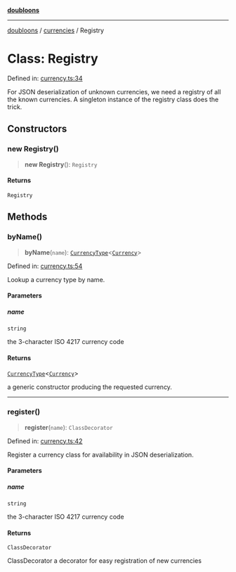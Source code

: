 [**doubloons**](../../../../README.md)

***

[doubloons](../../../../globals.md) / [currencies](../README.md) / Registry

# Class: Registry

Defined in: [currency.ts:34](https://github.com/HitchPin/doubloon-ts/blob/d753b74816491935979395910294f347e7e67143/src/currency.ts#L34)

For JSON deserialization of unknown currencies, we need a registry
of all the known currencies. A singleton instance of the registry
class does the trick.

## Constructors

### new Registry()

> **new Registry**(): `Registry`

#### Returns

`Registry`

## Methods

### byName()

> **byName**(`name`): [`CurrencyType`](../type-aliases/CurrencyType.md)\<[`Currency`](../interfaces/Currency.md)\>

Defined in: [currency.ts:54](https://github.com/HitchPin/doubloon-ts/blob/d753b74816491935979395910294f347e7e67143/src/currency.ts#L54)

Lookup a currency type by name.

#### Parameters

##### name

`string`

the 3-character ISO 4217 currency code

#### Returns

[`CurrencyType`](../type-aliases/CurrencyType.md)\<[`Currency`](../interfaces/Currency.md)\>

a generic constructor producing the requested currency.

***

### register()

> **register**(`name`): `ClassDecorator`

Defined in: [currency.ts:42](https://github.com/HitchPin/doubloon-ts/blob/d753b74816491935979395910294f347e7e67143/src/currency.ts#L42)

Register a currency class for availability in JSON deserialization.

#### Parameters

##### name

`string`

the 3-character ISO 4217 currency code

#### Returns

`ClassDecorator`

ClassDecorator a decorator for easy registration of new currencies
